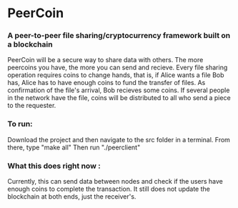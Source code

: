 # PeerCoin
### A peer-to-peer file sharing/cryptocurrency framework built on a blockchain
PeerCoin will be a secure way to share data with others. The more peercoins you have, the more you can send and recieve.
Every file sharing operation requires coins to change hands, that is, if Alice wants a file Bob has, Alice has to have enough coins to
fund the transfer of files. As confirmation of the file's arrival, Bob recieves some coins. If several people in the network have the file, 
coins will be distributed to all who send a piece to the requester.
### To run:
Download the project and then navigate to the src folder in a terminal.
From there, type "make all"
Then run "./peerclient"

### What this does right now :
Currently, this can send data between nodes and check if the users have enough coins to complete the transaction. It still does not update the blockchain at both ends, just the receiver's. 
